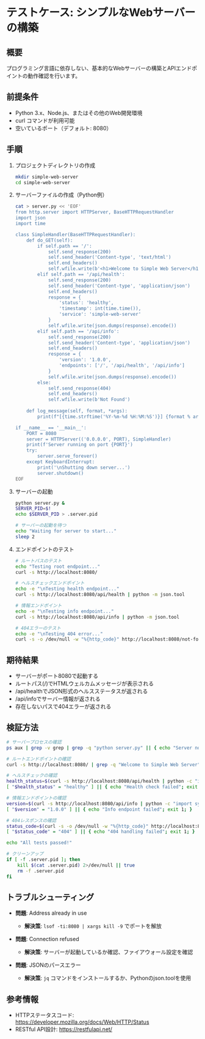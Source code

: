 # テストケース: シンプルなWebサーバーの構築

## 概要
プログラミング言語に依存しない、基本的なWebサーバーの構築とAPIエンドポイントの動作確認を行います。

## 前提条件
- Python 3.x、Node.js、またはその他のWeb開発環境
- curl コマンドが利用可能
- 空いているポート（デフォルト: 8080）

## 手順
1. プロジェクトディレクトリの作成
   ```bash
   mkdir simple-web-server
   cd simple-web-server
   ```

2. サーバーファイルの作成（Python例）
   ```bash
   cat > server.py << 'EOF'
   from http.server import HTTPServer, BaseHTTPRequestHandler
   import json
   import time
   
   class SimpleHandler(BaseHTTPRequestHandler):
       def do_GET(self):
           if self.path == '/':
               self.send_response(200)
               self.send_header('Content-type', 'text/html')
               self.end_headers()
               self.wfile.write(b'<h1>Welcome to Simple Web Server</h1>')
           elif self.path == '/api/health':
               self.send_response(200)
               self.send_header('Content-type', 'application/json')
               self.end_headers()
               response = {
                   'status': 'healthy',
                   'timestamp': int(time.time()),
                   'service': 'simple-web-server'
               }
               self.wfile.write(json.dumps(response).encode())
           elif self.path == '/api/info':
               self.send_response(200)
               self.send_header('Content-type', 'application/json')
               self.end_headers()
               response = {
                   'version': '1.0.0',
                   'endpoints': ['/', '/api/health', '/api/info']
               }
               self.wfile.write(json.dumps(response).encode())
           else:
               self.send_response(404)
               self.end_headers()
               self.wfile.write(b'Not Found')
       
       def log_message(self, format, *args):
           print(f"[{time.strftime('%Y-%m-%d %H:%M:%S')}] {format % args}")
   
   if __name__ == '__main__':
       PORT = 8080
       server = HTTPServer(('0.0.0.0', PORT), SimpleHandler)
       print(f'Server running on port {PORT}')
       try:
           server.serve_forever()
       except KeyboardInterrupt:
           print('\nShutting down server...')
           server.shutdown()
   EOF
   ```

3. サーバーの起動
   ```bash
   python server.py &
   SERVER_PID=$!
   echo $SERVER_PID > .server.pid
   
   # サーバーの起動を待つ
   echo "Waiting for server to start..."
   sleep 2
   ```

4. エンドポイントのテスト
   ```bash
   # ルートパスのテスト
   echo "Testing root endpoint..."
   curl -s http://localhost:8080/
   
   # ヘルスチェックエンドポイント
   echo -e "\nTesting health endpoint..."
   curl -s http://localhost:8080/api/health | python -m json.tool
   
   # 情報エンドポイント
   echo -e "\nTesting info endpoint..."
   curl -s http://localhost:8080/api/info | python -m json.tool
   
   # 404エラーのテスト
   echo -e "\nTesting 404 error..."
   curl -s -o /dev/null -w "%{http_code}" http://localhost:8080/not-found
   ```

## 期待結果
- サーバーがポート8080で起動する
- ルートパス(/)でHTMLウェルカムメッセージが表示される
- /api/healthでJSON形式のヘルスステータスが返される
- /api/infoでサーバー情報が返される
- 存在しないパスで404エラーが返される

## 検証方法
```bash
# サーバープロセスの確認
ps aux | grep -v grep | grep -q "python server.py" || { echo "Server not running"; exit 1; }

# ルートエンドポイントの確認
curl -s http://localhost:8080/ | grep -q "Welcome to Simple Web Server" || { echo "Root endpoint failed"; exit 1; }

# ヘルスチェックの確認
health_status=$(curl -s http://localhost:8080/api/health | python -c "import sys, json; print(json.load(sys.stdin)['status'])")
[ "$health_status" = "healthy" ] || { echo "Health check failed"; exit 1; }

# 情報エンドポイントの確認
version=$(curl -s http://localhost:8080/api/info | python -c "import sys, json; print(json.load(sys.stdin)['version'])")
[ "$version" = "1.0.0" ] || { echo "Info endpoint failed"; exit 1; }

# 404レスポンスの確認
status_code=$(curl -s -o /dev/null -w "%{http_code}" http://localhost:8080/not-found)
[ "$status_code" = "404" ] || { echo "404 handling failed"; exit 1; }

echo "All tests passed!"

# クリーンアップ
if [ -f .server.pid ]; then
    kill $(cat .server.pid) 2>/dev/null || true
    rm -f .server.pid
fi
```

## トラブルシューティング
- **問題**: Address already in use
  - **解決策**: `lsof -ti:8080 | xargs kill -9` でポートを解放

- **問題**: Connection refused
  - **解決策**: サーバーが起動しているか確認、ファイアウォール設定を確認

- **問題**: JSONのパースエラー
  - **解決策**: `jq` コマンドをインストールするか、Pythonのjson.toolを使用

## 参考情報
- HTTPステータスコード: https://developer.mozilla.org/docs/Web/HTTP/Status
- RESTful API設計: https://restfulapi.net/